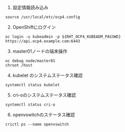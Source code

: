 1. 設定情報読み込み

```
source /usr/local/etc/ocp4.config
```

2. OpenShiftにログイン

```
oc login -u kubeadmin -p ${RHT_OCP4_KUBEADM_PASSWD} https://api.ocp4.example.com:6443
```

3. master01ノードの端末操作

```
oc debug node/master01
chroot /host
```

4. kubelet のシステムステータス確認

```
systemctl status kubelet
```

5. cri-oのシステムステータス確認

```
systemctl status cri-o
```

6. openvswitchのステータス確認

```
crictl ps --name openvswitch
```
